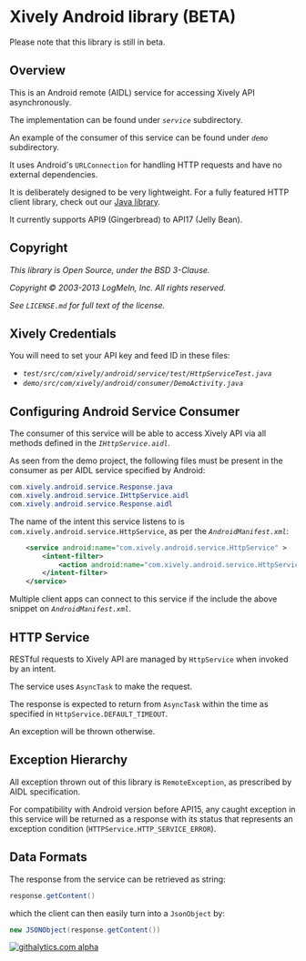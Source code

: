 # Xively Android library (BETA)

Please note that this library is still in beta.

## Overview

This is an Android remote (AIDL) service for accessing Xively API asynchronously.

The implementation can be found under _`service`_ subdirectory.

An example of the consumer of this service can be found under _`demo`_ subdirectory.

It uses Android's `URLConnection` for handling HTTP requests and have no external dependencies.

It is deliberately designed to be very lightweight.
For a fully featured HTTP client library, check out our [Java library](https://github.com/xively/Xively4J).

It currently supports API9 (Gingerbread) to API17 (Jelly Bean).

## Copyright

_This library is Open Source, under the BSD 3-Clause._

_Copyright © 2003-2013 LogMeIn, Inc. All rights reserved._

_See `LICENSE.md` for full text of the license._

## Xively Credentials

You will need to set your API key and feed ID in these files:

* _`test/src/com/xively/android/service/test/HttpServiceTest.java`_
* _`demo/src/com/xively/android/consumer/DemoActivity.java`_

## Configuring Android Service Consumer

The consumer of this service will be able to access Xively API via all methods defined in the _`IHttpService.aidl`_.

As seen from the demo project, the following files must be present in the consumer as per AIDL service specified by Android:

```Java
com.xively.android.service.Response.java
com.xively.android.service.IHttpService.aidl
com.xively.android.service.Response.aidl
```

The name of the intent this service listens to is `com.xively.android.service.HttpService`, as per the _`AndroidManifest.xml`_:

```XML
    <service android:name="com.xively.android.service.HttpService" >
        <intent-filter>
            <action android:name="com.xively.android.service.HttpService" />
        </intent-filter>
    </service>
```

Multiple client apps can connect to this service if the include the above snippet on _`AndroidManifest.xml`_.

## HTTP Service

RESTful requests to Xively API are managed by `HttpService` when invoked by an intent.

The service uses `AsyncTask` to make the request.

The response is expected to return from `AsyncTask` within the time as specified in `HttpService.DEFAULT_TIMEOUT`.

An exception will be thrown otherwise.

## Exception Hierarchy

All exception thrown out of this library is `RemoteException`, as prescribed by AIDL specification. 

For compatibility with Android version before API15, any caught exception in this service will be returned as a response with its status that represents an exception condition (`HTTPService.HTTP_SERVICE_ERROR`).

## Data Formats

The response from the service can be retrieved as string:

```Java
response.getContent()
```

which the client can then easily turn into a `JsonObject` by:

```Java
new JSONObject(response.getContent())
```
[![githalytics.com alpha](https://cruel-carlota.pagodabox.com/5dfa1a86b42cd5e742c1b4a8b777241c "githalytics.com")](http://githalytics.com/xively/XivelyAndroid)
